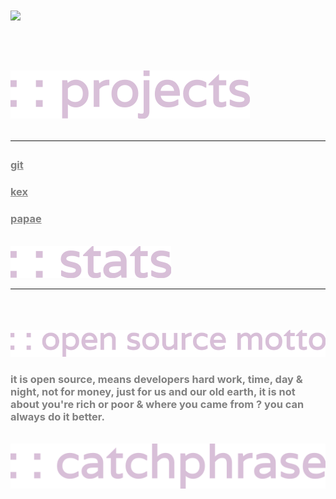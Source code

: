 <h1 style="color:#D8BFD8;"><img src="https://readme-typing-svg.herokuapp.com?font=Varela+Round&size=40&width=100&height=100&color=808080&lines=hello+!;i'm+rsadhukhan"><h1>
<br>
<img src="./svg/projects.svg" alt="">
<br>

------------------------------------------ 
<h3><a href="https://github.com/SudipC3/git" style="color: #808080;">git</a></h3>
<h3><a href="https://github.com/sadhukhanr/kex" style="color: #808080;">kex</a></h3>
<h3><a href="https://github.com/sadhukhanr/papae" style="color: #808080;">papae</a></h3>
<br>
<img src="./svg/stats.svg" alt="">

-------------------------------------
<br>
<img src="https://github-readme-streak-stats.herokuapp.com?user=sadhukhanr&theme=nightowl&hide_border=true" alt="">
<img src="https://github-readme-stats.vercel.app/api?username=sadhukhanr&show_icons=true&theme=tokyonight&hide_border=true" alt="">
<img src="https://activity-graph.herokuapp.com/graph?username=sadhukhanr&theme=rogue&hide_border=true" alt="">
<br>
<br>
<img src="./svg/opensourcemotto.svg" alt="">
<br>
<h3 style="color:#808080;">it is open source, means developers hard work, time, day & night, not for money, just for us and our old earth, it
    is not about you're rich or poor & where you came from ? you can always do it better.</h3>
<br>
<img src="./svg/catchphrase.svg" alt="">
<br>
<img src="https://readme-typing-svg.herokuapp.com?font=Varela+Round&size=30&color=808080&lines=prodigal+son" alt="">






